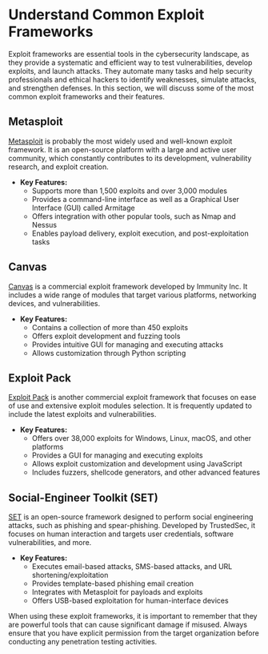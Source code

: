 # Understand Common Exploit Frameworks

Exploit frameworks are essential tools in the cybersecurity landscape, as they provide a systematic and efficient way to test vulnerabilities, develop exploits, and launch attacks. They automate many tasks and help security professionals and ethical hackers to identify weaknesses, simulate attacks, and strengthen defenses. In this section, we will discuss some of the most common exploit frameworks and their features.

## Metasploit

[Metasploit](https://www.metasploit.com/) is probably the most widely used and well-known exploit framework. It is an open-source platform with a large and active user community, which constantly contributes to its development, vulnerability research, and exploit creation.

- **Key Features:**
  - Supports more than 1,500 exploits and over 3,000 modules
  - Provides a command-line interface as well as a Graphical User Interface (GUI) called Armitage
  - Offers integration with other popular tools, such as Nmap and Nessus
  - Enables payload delivery, exploit execution, and post-exploitation tasks

## Canvas

[Canvas](https://www.immunityinc.com/products/canvas/) is a commercial exploit framework developed by Immunity Inc. It includes a wide range of modules that target various platforms, networking devices, and vulnerabilities.

- **Key Features:**
  - Contains a collection of more than 450 exploits
  - Offers exploit development and fuzzing tools
  - Provides intuitive GUI for managing and executing attacks
  - Allows customization through Python scripting

## Exploit Pack

[Exploit Pack](https://exploitpack.com/) is another commercial exploit framework that focuses on ease of use and extensive exploit modules selection. It is frequently updated to include the latest exploits and vulnerabilities.

- **Key Features:**
  - Offers over 38,000 exploits for Windows, Linux, macOS, and other platforms
  - Provides a GUI for managing and executing exploits
  - Allows exploit customization and development using JavaScript
  - Includes fuzzers, shellcode generators, and other advanced features

## Social-Engineer Toolkit (SET)

[SET](https://github.com/trustedsec/social-engineer-toolkit) is an open-source framework designed to perform social engineering attacks, such as phishing and spear-phishing. Developed by TrustedSec, it focuses on human interaction and targets user credentials, software vulnerabilities, and more.

- **Key Features:**
  - Executes email-based attacks, SMS-based attacks, and URL shortening/exploitation
  - Provides template-based phishing email creation
  - Integrates with Metasploit for payloads and exploits
  - Offers USB-based exploitation for human-interface devices

When using these exploit frameworks, it is important to remember that they are powerful tools that can cause significant damage if misused. Always ensure that you have explicit permission from the target organization before conducting any penetration testing activities.
